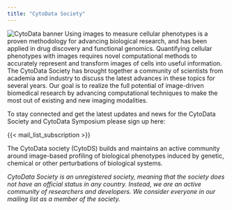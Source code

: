 ```yaml
---
title: "CytoData Society"
---
```


![CytoData banner](/./main_files/cytodata-banner.png)
Using images to measure cellular phenotypes is a proven methodology for advancing biological research, and has been applied in drug discovery and functional genomics. Quantifying cellular phenotypes with images requires novel computational methods to accurately represent and transform images of cells into useful information. The CytoData Society has brought together a community of scientists from academia and industry to discuss the latest advances in these topics for several years. Our goal is to realize the full potential of image-driven biomedical research by advancing computational techniques to make the most out of existing and new imaging modalities.

To stay connected and get the latest updates and news for the CytoData Society and CytoData Symposium please sign up here:

{{< mail_list_subscription >}}

The CytoData society (CytoDS) builds and maintains an active community around image-based profiling of biological phenotypes induced by genetic, chemical or other perturbations of biological systems.

*CytoData Society is an unregistered society, meaning that the society does not have an official status in any country. Instead, we are an active community of researchers and developers. We consider everyone in our mailing list as a member of the society.*
